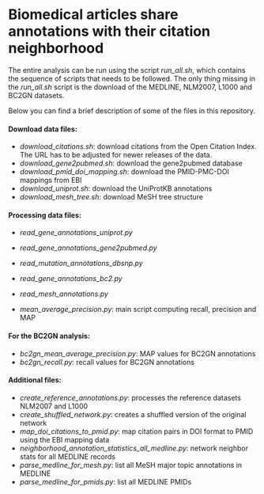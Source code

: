 # Biomedical articles share annotations with their citation neighborhood

The entire analysis can be run using the script *run_all.sh*, which contains the sequence of scripts that needs to be followed.
The only thing missing in the *run_all.sh* script is the download of the MEDLINE, NLM2007, L1000 and BC2GN datasets.

Below you can find a brief description of some of the files in this repository.

#### Download data files:

* *download_citations.sh*: download citations from the Open Citation Index. The URL has to be adjusted for newer releases of the data.
* *download_gene2pubmed.sh*: download the gene2pubmed database
* *download_pmid_doi_mapping.sh*: download the PMID-PMC-DOI mappings from EBI
* *download_uniprot.sh*: download the UniProtKB annotations
* *download_mesh_tree.sh*: download MeSH tree structure

#### Processing data files:

* *read_gene_annotations_uniprot.py*
* *read_gene_annotations_gene2pubmed.py*
* *read_mutation_annotations_dbsnp.py*
* *read_gene_annotations_bc2.py*
* *read_mesh_annotations.py*

* *mean_average_precision.py*: main script computing recall, precision and MAP

#### For the BC2GN analysis:

* *bc2gn_mean_average_precision.py*: MAP values for BC2GN annotations
* *bc2gn_recall.py*: recall values for BC2GN annotations

#### Additional files:

* *create_reference_annotations.py*: processes the reference datasets NLM2007 and L1000
* *create_shuffled_network.py*: creates a shuffled version of the original network
* *map_doi_citations_to_pmid.py*: map citation pairs in DOI format to PMID using the EBI mapping data
* *neighborhood_annotation_statistics_all_medline.py*: network neighbor stats for all MEDLINE records
* *parse_medline_for_mesh.py*: list all MeSH major topic annotations in MEDLINE
* *parse_medline_for_pmids.py*: list all MEDLINE PMIDs
